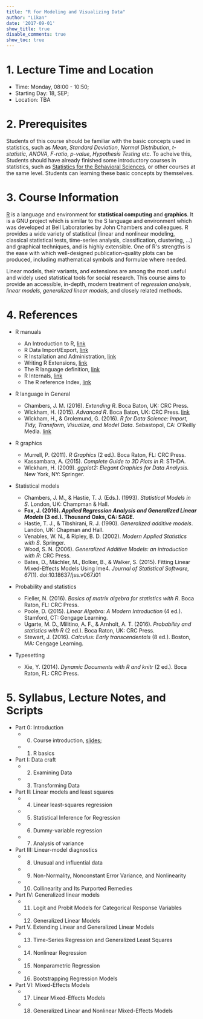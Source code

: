 ```yaml
---
title: "R for Modeling and Visualizing Data"
author: "Likan"
date: '2017-09-01'
show_title: true
disable_comments: true
show_toc: true
---
```

# 1. Lecture Time and Location

- Time: Monday, 08:00 - 10:50;
- Starting Day: 18, SEP;
- Location: TBA

# 2. Prerequisites

Students of this course should be familiar with the basic concepts used in statistics, such as *Mean*, *Standard Deviation*, *Normal Distribution*, *t-statistic*, *ANOVA*, *F-ratio*, *p-value*, *Hypothesis Testing* etc. To acheive this, Students should have already finished some introductory courses in statistics, such as [Statistics for the Behavioral Sciences](/en/teach/stat_behav_sci/), or other courses at the same level. Students can learning these basic concepts by themselves.

# 3. Course Information

[R](https://cran.r-project.org) is a language and environment for **statistical computing** and **graphics**. It is a GNU project which is similar to the S language and environment which was developed at Bell Laboratories by John Chambers and colleagues. R provides a wide variety of statistical (linear and nonlinear modeling, classical statistical tests, time-series analysis, classification, clustering, …) and graphical techniques, and is highly extensible. One of R's strengths is the ease with which well-designed publication-quality plots can be produced, including mathematical symbols and formulae where needed.

Linear models, their variants, and extensions are among the most useful and widely used statistical tools for social research. This course aims to provide an accessible, in-depth, modern treatment of *regression analysis*, *linear models*, *generalized linear models*, and closely related methods.

# 4. References

- R manuals
    - An Introduction to R, [link](https://cran.r-project.org/doc/manuals/r-release/R-intro.pdf)
    - R Data Import/Export, [link](https://cran.r-project.org/doc/manuals/r-release/R-data.pdf)
    - R Installation and Administration, [link](https://cran.r-project.org/doc/manuals/r-release/R-admin.pdf)
    - Writing R Extensions, [link](https://cran.r-project.org/doc/manuals/r-release/R-exts.pdf)
    - The R language definition, [link](https://cran.r-project.org/doc/manuals/r-release/R-lang.pdf)
    - R Internals, [link](https://cran.r-project.org/doc/manuals/r-release/R-ints.pdf)
    - The R reference Index, [link](https://cran.r-project.org/doc/manuals/r-release/fullrefman.pdf)

- R language in General
    - Chambers, J. M. (2016). *Extending R*. Boca Baton, UK: CRC Press.
    - Wickham, H. (2015). *Advanced R*. Boca Baton, UK: CRC Press. [link](http://adv-r.had.co.nz)
    - Wickham, H., & Grolemund, G. (2016). *R for Data Science: Import, Tidy, Transform, Visualize, and Model Data*. Sebastopol, CA: O’Reilly Media. [link](http://r4ds.had.co.nz)


- R graphics
    - Murrell, P. (2011). *R Graphics* (2 ed.). Boca Raton, FL: CRC Press.
    - Kassambara, A. (2015). *Complete Guide to 3D Plots in R*: STHDA.
    - Wickham, H. (2009). *ggplot2: Elegant Graphics for Data Analysis*. New York, NY: Springer.

- Statistical models
    - Chambers, J. M., & Hastie, T. J. (Eds.). (1993). *Statistical Models in S*. London, UK: Champman & Hall.
    - **Fox, J. (2016). *Applied Regression Analysis and Generalized Linear Models* (3 ed.). Thousand Oaks, CA: SAGE.**
    - Hastie, T. J., & Tibshirani, R. J. (1990). *Generalized additive models*. Landon, UK: Chapman and Hall.
    - Venables, W. N., & Ripley, B. D. (2002).  *Modern Applied Statistics with S*. Springer.
    - Wood, S. N. (2006). *Generalized Additive Models: an introduction with R*: CRC Press.
    - Bates, D., Mächler, M., Bolker, B., & Walker, S. (2015). Fitting Linear Mixed-Effects Models Using lme4. *Journal of Statistical Software, 67*(1). doi:10.18637/jss.v067.i01

- Probability and statistics
    - Fieller, N. (2016). *Basics of matrix algebra for statistics with R*. Boca Raton, FL: CRC Press.
    - Poole, D. (2015). *Linear Algebra: A Modern Introduction* (4 ed.). Stamford, CT: Gengage Learning.
    - Ugarte, M. D., Militino, A. F., & Arnholt, A. T. (2016). *Probability and statistics with R* (2 ed.). Boca Raton, UK: CRC Press.
    - Stewart, J. (2016). *Calculus: Early transcendentals* (8 ed.). Boston, MA: Cengage Learning.

- Typesetting
    - Xie, Y. (2014). *Dynamic Documents with R and knitr* (2 ed.). Boca Raton, FL: CRC Press.


# 5. Syllabus, Lecture Notes, and Scripts

- Part 0: Introduction
    - 00. Course introduction, [slides](https://rmodelvis.likan.info/2017_CH_00.pdf);
    - 01. R basics
- Part I: Data craft
    - 02. Examining Data
    - 03. Transforming Data
- Part II: Linear models and least squares
    - 04. Linear least-squares regression
    - 05. Statistical Inference for Regression
    - 06. Dummy-variable regression
    - 07. Analysis of variance
- Part III: Linear-model diagnostics
    - 08. Unusual and influential data
    - 09. Non-Normality, Nonconstant Error Variance, and Nonlinearity
    - 10. Collinearity and Its Purported Remedies
- Part IV: Generalized linear models
    - 11. Logit and Probit Models for Categorical Response Variables
    - 12. Generalized Linear Models
- Part V. Extending Linear and Generalized Linear Models
    - 13. Time-Series Regression and Generalized Least Squares
    - 14. Nonlinear Regression
    - 15. Nonparametric Regression
    - 16. Bootstrapping Regression Models
- Part VI: Mixed-Effects Models
    - 17. Linear Mixed-Effects Models
    - 18. Generalized Linear and Nonlinear Mixed-Effects Models
